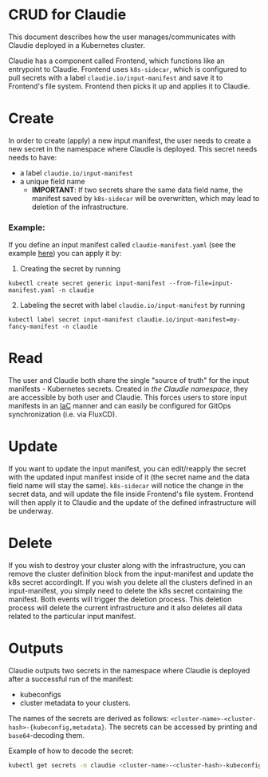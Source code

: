 # CRUD for Claudie
This document describes how the user manages/communicates with Claudie deployed in a Kubernetes cluster.

Claudie has a component called Frontend, which functions like an entrypoint to Claudie. Frontend uses `k8s-sidecar`, which is configured to pull secrets with a label `claudie.io/input-manifest` and save it to Frontend's file system. Frontend then picks it up and applies it to Claudie.

# Create
In order to create (apply) a new input manifest, the user needs to create a new secret in the namespace where Claudie is deployed. This secret needs needs to have:
- a label `claudie.io/input-manifest`
- a unique field name
  - **IMPORTANT**: If two secrets share the same data field name, the manifest saved by `k8s-sidecar` will be overwritten, which may lead to deletion of the infrastructure.

### Example:
If you define an input manifest called `claudie-manifest.yaml` (see the example [here](../input-manifest/example.yaml)) you can apply it by:
1. Creating the secret by running
```
kubectl create secret generic input-manifest --from-file=input-manifest.yaml -n claudie
```

2. Labeling the secret with label `claudie.io/input-manifest` by running
```
kubectl label secret input-manifest claudie.io/input-manifest=my-fancy-manifest -n claudie
```

# Read
The user and Claudie both share the single "source of truth" for the input manifests - Kubernetes secrets. Created in *the Claudie namespace*, they are accessible by both user and Claudie.
This forces users to store input manifests in an [IaC](https://en.wikipedia.org/wiki/Infrastructure_as_code) manner and can easily be configured for GitOps synchronization (i.e. via FluxCD).

# Update
If you want to update the input manifest, you can edit/reapply the secret with the updated input manifest inside of it (the secret name and the data field name will stay the same). `k8s-sidecar` will notice the change in the secret data, and will update the file inside Frontend's file system. Frontend will then apply it to Claudie and the update of the defined infrastructure will be underway.

# Delete
If you wish to destroy your cluster along with the infrastructure, you can remove the cluster definition block from the input-manifest and update the k8s secret accordinglt.
If you wish you delete all the clusters defined in an input-manifest, you simply need to delete the k8s secret containing the manifest. Both events will trigger the deletion process. This deletion process will delete the current infrastructure and it also deletes all data related to the particular input manifest.

# Outputs
Claudie outputs two secrets in the namespace where Claudie is deployed after a successful run of the manifest:
* kubeconfigs
* cluster metadata to your clusters.

The names of the secrets are derived as follows: `<cluster-name>-<cluster-hash>-{kubeconfig,metadata}`. The secrets can be accessed by printing and `base64`-decoding them.

Example of how to decode the secret:
```sh
kubectl get secrets -n claudie <cluster-name>-<cluster-hash>-kubeconfig -o jsonpath='{.data.secretdata}' | base64 -d > your_kubeconfig.yaml
```
